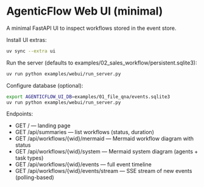 # AgenticFlow Web UI (minimal)

A minimal FastAPI UI to inspect workflows stored in the event store.

Install UI extras:
```bash
uv sync --extra ui
```

Run the server (defaults to examples/02_sales_workflow/persistent.sqlite3):
```bash
uv run python examples/webui/run_server.py
```

Configure database (optional):
```bash
export AGENTICFLOW_UI_DB=examples/01_file_qna/events.sqlite3
uv run python examples/webui/run_server.py
```

Endpoints:
- GET / — landing page
- GET /api/summaries — list workflows (status, duration)
- GET /api/workflows/{wid}/mermaid — Mermaid workflow diagram with status
- GET /api/workflows/{wid}/system — Mermaid system diagram (agents + task types)
- GET /api/workflows/{wid}/events — full event timeline
- GET /api/workflows/{wid}/events/stream — SSE stream of new events (polling-based)